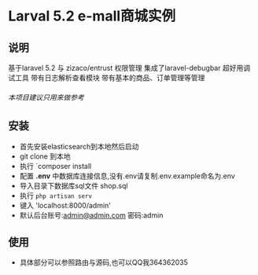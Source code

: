 # Larval 5.2 e-mall商城实例

## 说明

基于laravel 5.2 与 zizaco/entrust 权限管理
集成了laravel-debugbar 超好用调试工具
带有日志解析查看模块
带有基本的商品、订单管理等管理

###### 本项目建议只用来做参考


## 安装

- 首先安装elasticsearch到本地然后启动
- git clone 到本地
- 执行 `composer install
- 配置 **.env** 中数据库连接信息,没有.env请复制.env.example命名为.env
- 导入目录下数据库sql文件 shop.sql
- 执行 `php artisan serv`
- 键入 'localhost:8000/admin'
- 默认后台账号:admin@admin.com 密码:admin


## 使用
- 具体部分可以参照路由与源码,也可以QQ我364362035
